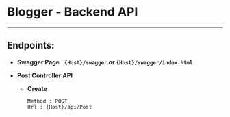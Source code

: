 # Blogger - Backend API

***

## Endpoints:

*  **Swagger Page : `{Host}/swagger` or `{Host}/swagger/index.html`**

* **Post Controller API**

  * **Create** 

    ```
    Method : POST
    Url : {Host}/api/Post
    ```
    